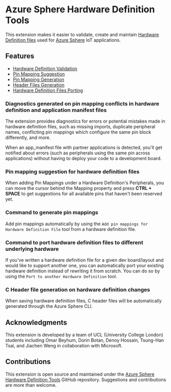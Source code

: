 # Azure Sphere Hardware Definition Tools
This extension makes it easier to validate, create and maintain [Hardware Definition files](https://docs.microsoft.com/en-us/azure-sphere/app-development/manage-hardware-dependencies) used for [Azure Sphere](https://docs.microsoft.com/en-us/azure-sphere/) IoT applications.


## Features
- [Hardware Definition Validation](#DiagnosticsGenerated)
- [Pin Mapping Suggestion](#PinSuggestion)
- [Pin Mapping Generation](#PinMappingGeneration)
- [Header Files Generation](#HeaderGeneration)
- [Hardware Definition Files Porting](#Porting)


<!-- ## Functionality And User Guide -->


### Diagnostics generated on pin mapping conflicts in hardware definition and application manifest files <span id='DiagnosticsGenerated'></span>
  The extension provides diagnostics for errors or potential mistakes made in hardware definition files, such as missing imports, duplicate peripheral names, conflicting pin mappings which configure the same pin block differently, and more.

  When an app_manifest file with partner applications is detected, you'll get notified about errors (such as peripherals using the same pin across applications) without having to deploy your code to a development board.


### Pin mapping suggestion for hardware definition files <span id='PinSuggestion'></span>
  When adding Pin Mappings under a Hardware Definition's Peripherals, you can move the cursor behind the Mapping property and press **CTRL + SPACE** to get suggestions for all available pins that haven't been reserved yet.
  

### Command to generate pin mappings <span id='PinMappingGeneration'></span>
  Add pin mappings automatically by using the `Add pin mappings for Hardware Definition File` tool from a hardware definition file.


### Command to port hardware definition files to different underlying hardware <span id='Porting'></span>
  If you've written a hardware definition file for a given dev board/layout and would like to support another one, you can automatically port your existing hardware definition instead of rewriting it from scratch. You can do so by using the `Port to another Hardware Definition` tool.


### C Header file generation on hardware definition changes <span id='HeaderGeneration'></span>
  When saving hardware definition files, C header files will be automatically generated through the Azure Sphere CLI.


## Acknowledgments
This extension is developed by a team of UCL (University College London) students including Omar Beyhum, Dorin Botan, Denoy Hossain, Tsung-Han Tsai, and Jiachen Weng in collaboration with Microsoft.


## Contributions
This extension is open source and maintained under the [Azure Sphere Hardware Definition Tools](https://github.com/Azure-Sphere-Tools/azsphere-hardware-definition-tools) GitHub repository. Suggestions and contributions are more than welcome.

